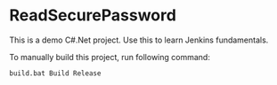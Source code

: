 # ReadSecurePassword

This is a demo C#.Net project. Use this to learn Jenkins fundamentals.

To manually build this project, run following command:
```
build.bat Build Release
```